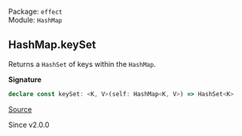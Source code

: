 Package: `effect`<br />
Module: `HashMap`<br />

## HashMap.keySet

Returns a `HashSet` of keys within the `HashMap`.

**Signature**

```ts
declare const keySet: <K, V>(self: HashMap<K, V>) => HashSet<K>
```

[Source](https://github.com/Effect-TS/effect/tree/main/packages/effect/src/HashMap.ts#L222)

Since v2.0.0